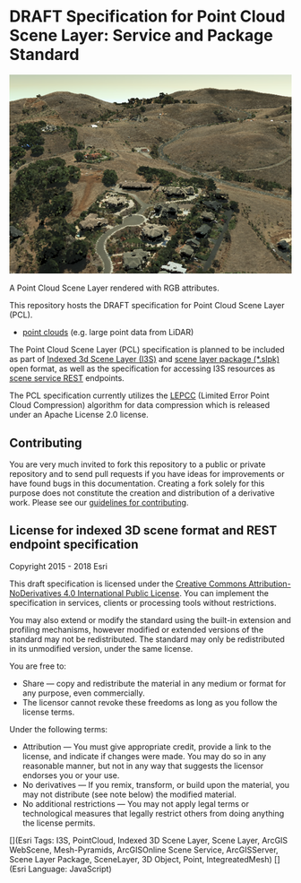 DRAFT Specification for Point Cloud Scene Layer: Service and Package Standard
===============================================

![App](./pcsl.jpeg "A Point Scene Cloud Layer rendered with RGB attributes.")

 A Point Cloud Scene Layer rendered with RGB attributes.

This repository hosts the DRAFT specification for Point Cloud Scene Layer (PCL).

- [point clouds](./pointclouds/docs/documentation.md) (e.g. large point data from LiDAR)


The Point Cloud Scene Layer (PCL) specification is planned to be included as part of  [Indexed 3d Scene Layer (I3S)](https://github.com/Esri/i3s-spec/blob/master/format/Indexed%203d%20Scene%20Layer%20Format%20Specification.md) and [scene layer package (\*.slpk)](https://github.com/Esri/i3s-spec/blob/master/format/Indexed%203d%20Scene%20Layer%20Format%20Specification.md#_8_1) open format, as well as the specification for accessing I3S resources as [scene service REST](https://github.com/Esri/i3s-spec/blob/master/service/SceneService.md) endpoints.

The PCL specification currently utilizes the [LEPCC](https://github.com/esri/lepcc) (Limited Error Point Cloud Compression) algorithm for data compression which is released under an Apache License 2.0 license.

## Contributing

You are very much invited to fork this repository to a public or private repository and to send pull requests if you have ideas for improvements or have found bugs in this documentation. Creating a fork solely for this purpose
does not constitute the creation and distribution of a derivative work. Please see our [guidelines for  contributing](https://github.com/esri/contributing).

## License for indexed 3D scene format and REST endpoint specification

Copyright 2015 - 2018 Esri

This draft specification is licensed under the [Creative Commons Attribution-NoDerivatives 4.0 International Public License](https://creativecommons.org/licenses/by-nd/4.0/legalcode).
You can implement the specification in services, clients or processing tools without restrictions.

You may also extend or modify the standard using the built-in extension and profiling mechanisms, however modified or extended versions of the standard may not be redistributed. The standard may only be redistributed in its unmodified version, under the same license.

You are free to:

- Share — copy and redistribute the material in any medium or format for any purpose, even commercially.
- The licensor cannot revoke these freedoms as long as you follow the license terms.

Under the following terms:

- Attribution — You must give appropriate credit, provide a link to the license, and indicate if changes were made. You may do so in any reasonable manner, but not in any way that suggests the licensor endorses you or your use.
- No derivatives — If you remix, transform, or build upon the material, you may not distribute (see note below) the modified material.
- No additional restrictions — You may not apply legal terms or technological measures that legally restrict others from doing anything the license permits.


[](Esri Tags: I3S, PointCloud, Indexed 3D Scene Layer, Scene Layer, ArcGIS WebScene, Mesh-Pyramids, ArcGISOnline Scene Service, ArcGISServer, Scene Layer Package, SceneLayer, 3D Object, Point, IntegreatedMesh)
[](Esri Language: JavaScript)
